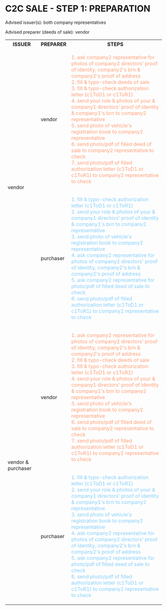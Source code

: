 # C2C SALE - STEP 1: PREPARATION

Advised issuer(s): both company representatives

Advised preparer (deeds of sale): vendor

<table>
  <tr>
    <th>ISSUER</th>
    <th>PREPARER</th>
    <th>STEPS</th>
  </tr>

  <tr>
    <!-- ISSUER: vendor -->
    <!-- PREPARER: vendor -->
    <td rowspan="2">vendor</td>
    <td>vendor</td>
    <td style="color: lightsalmon;">
      <ol style="padding: 0; list-style-position: inside;">
        <li>ask company2 representative for photos of company2 directors' proof of identity, company2's brn & company2's proof of address</li>
        <li>fill & typo-check deeds of sale</li>
        <li>fill & typo-check authorization letter (c1ToD1 or c1ToR1)</li>
        <li>send your role & photos of your & company1 directors' proof of identity & company1's brn to company2 representative</li>
        <li>send photo of vehicle's registration book to company2 representative</li>
        <li>send photo/pdf of filled deed of sale to company2 representative to check</li>
        <li>send photo/pdf of filled authorization letter (c1ToD1 or c1ToR1) to company2 representative to check</li>
      </ol>
    </td>
  </tr>
  <tr>
    <!-- ISSUER: vendor -->
    <!-- PREPARER: purchaser -->
    <td>purchaser</td>
    <td style="color: lightskyblue;">
      <ol style="padding: 0; list-style-position: inside;">
        <li>fill & typo-check authorization letter (c1ToD1 or c1ToR1)</li>
        <li>send your role & photos of your & company1 directors' proof of identity & company1's brn to company2 representative</li>
        <li>send photo of vehicle's registration book to company2 representative</li>
        <li>ask company2 representative for photos of company2 directors' proof of identity, company2's brn & company2's proof of address</li>
        <li>ask company2 representative for photo/pdf of filled deed of sale to check</li>
        <li>send photo/pdf of filled authorization letter (c1ToD1 or c1ToR1) to company2 representative to check</li>
      </ol>
    </td>
  </tr>

  <tr>
    <!-- ISSUER: vendor & purchaser -->
    <!-- PREPARER: vendor -->
    <td rowspan="2">vendor & purchaser</td>
    <td>vendor</td>
    <td style="color: lightsalmon;">
      <ol style="padding: 0; list-style-position: inside;">
        <li>ask company2 representative for photos of company2 directors' proof of identity, company2's brn & company2's proof of address</li>
        <li>fill & typo-check deeds of sale</li>
        <li>fill & typo-check authorization letter (c1ToD1 or c1ToR1)</li>
        <li>send your role & photos of your & company1 directors' proof of identity & company1's brn to company2 representative</li>
        <li>send photo of vehicle's registration book to company2 representative</li>
        <li>send photo/pdf of filled deed of sale to company2 representative to check</li>
        <li>send photo/pdf of filled authorization letter (c1ToD1 or c1ToR1) to company2 representative to check</li>
      </ol>
    </td>
  </tr>
  <tr>
    <!-- ISSUER: vendor & purchaser -->
    <!-- PREPARER: purchaser -->
    <td>purchaser</td>
    <td style="color: lightskyblue;">
      <ol style="padding: 0; list-style-position: inside;">
        <li>fill & typo-check authorization letter (c1ToD1 or c1ToR1)</li>
        <li>send your role & photos of your & company1 directors' proof of identity & company1's brn to company2 representative</li>
        <li>send photo of vehicle's registration book to company2 representative</li>
        <li>ask company2 representative for photos of company2 directors' proof of identity, company2's brn & company2's proof of address</li>
        <li>ask company2 representative for photo/pdf of filled deed of sale to check</li>
        <li>send photo/pdf of filled authorization letter (c1ToD1 or c1ToR1) to company2 representative to check</li>
      </ol>
    </td>
  </tr>
</table>
